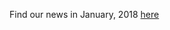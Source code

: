 Find our news in January, 2018 [here](https://drive.google.com/open?id=11qR3TbQpj-sKIvJN8xeXb-aEd5btuobB)
